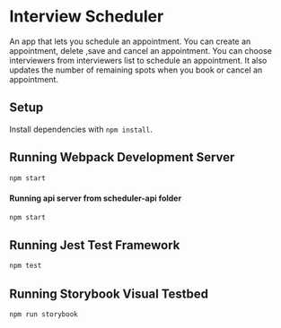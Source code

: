 # Interview Scheduler

An app that lets you schedule an appointment. You can create an appointment, delete ,save and cancel an appointment. You can choose interviewers from interviewers list to schedule an appointment. It also updates the number of remaining spots when you book or cancel an appointment.

## Setup

Install dependencies with `npm install`.

## Running Webpack Development Server

```sh
npm start
```
#### Running api server from scheduler-api folder
```sh
npm start 
```

## Running Jest Test Framework

```sh
npm test
```

## Running Storybook Visual Testbed

```sh
npm run storybook
```
